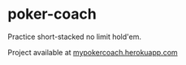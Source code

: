 # poker-coach
Practice short-stacked no limit hold'em.

Project available at [mypokercoach.herokuapp.com](https://mypokercoach.herokuapp.com/)

